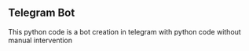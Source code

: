 ## Telegram Bot ##
This python code is a bot creation in telegram with python code without manual intervention
